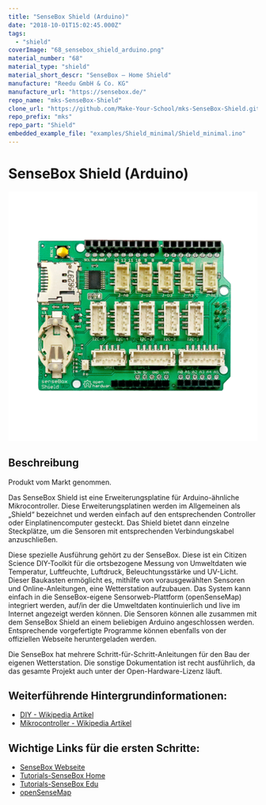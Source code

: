 ```yaml
---
title: "SenseBox Shield (Arduino)"
date: "2018-10-01T15:02:45.000Z"
tags: 
  - "shield"
coverImage: "68_sensebox_shield_arduino.png"
material_number: "68"
material_type: "shield"
material_short_descr: "SenseBox – Home Shield"
manufacture: "Reedu GmbH & Co. KG"
manufacture_url: "https://sensebox.de/"
repo_name: "mks-SenseBox-Shield"
clone_url: "https://github.com/Make-Your-School/mks-SenseBox-Shield.git"
repo_prefix: "mks"
repo_part: "Shield"
embedded_example_file: "examples/Shield_minimal/Shield_minimal.ino"
---
```



# SenseBox Shield (Arduino)

![SenseBox Shield (Arduino)](./68_sensebox_shield_arduino.png)

## Beschreibung
Produkt vom Markt genommen.


Das SenseBox Shield ist eine Erweiterungsplatine für Arduino-ähnliche Mikrocontroller. Diese Erweiterungsplatinen werden im Allgemeinen als „Shield“ bezeichnet und werden einfach auf den entsprechenden Controller oder Einplatinencomputer gesteckt. Das Shield bietet dann einzelne Steckplätze, um die Sensoren mit entsprechenden Verbindungskabel anzuschließen.

Diese spezielle Ausführung gehört zu der SenseBox. Diese ist ein Citizen Science DIY-Toolkit für die ortsbezogene Messung von Umweltdaten wie Temperatur, Luftfeuchte, Luftdruck, Beleuchtungsstärke und UV-Licht. Dieser Baukasten ermöglicht es, mithilfe von vorausgewählten Sensoren und Online-Anleitungen, eine Wetterstation aufzubauen. Das System kann einfach in die SenseBox-eigene Sensorweb-Plattform (openSenseMap) integriert werden, auf/in der die Umweltdaten kontinuierlich und live im Internet angezeigt werden können. Die Sensoren können alle zusammen mit dem SenseBox Shield an einem beliebigen Arduino angeschlossen werden. Entsprechende vorgefertigte Programme können ebenfalls von der offiziellen Webseite heruntergeladen werden.

Die SenseBox hat mehrere Schritt-für-Schritt-Anleitungen für den Bau der eigenen Wetterstation. Die sonstige Dokumentation ist recht ausführlich, da das gesamte Projekt auch unter der Open-Hardware-Lizenz läuft.

<!-- infolist -->
## Weiterführende Hintergrundinformationen:

- [DIY - Wikipedia Artikel](https://de.wikipedia.org/wiki/Do_it_yourself)
- [Mikrocontroller - Wikipedia Artikel](https://de.wikipedia.org/wiki/Mikrocontroller)

## Wichtige Links für die ersten Schritte:

- [SenseBox Webseite](https://sensebox.de/)
- [Tutorials-SenseBox Home](https://home.books.sensebox.de/de/)
- [Tutorials-SenseBox Edu](https://edu.books.sensebox.de/de/)
- [openSenseMap](https://osem.books.sensebox.de/de/)

